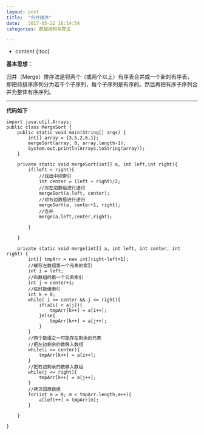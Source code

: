```yaml
---
layout: post
title:  "归并排序"
date:   2017-05-22 16:14:54
categories: 数据结构与算法

---
```


* content
{:toc}


**基本思想：**

归并（Merge）排序法是将两个（或两个以上）有序表合并成一个新的有序表，即把待排序序列分为若干个子序列，每个子序列是有序的。然后再把有序子序列合并为整体有序序列。

---
**代码如下**
	
	import java.util.Arrays;
	public class MergeSort {
		public static void main(String[] args) {
			int[] array = {3,5,2,6,1};
			mergeSort(array, 0, array.length-1);
			System.out.println(Arrays.toString(array));
		}
		
		private static void mergeSort(int[] a, int left,int right){
			if(left < right){
				//找出中间索引
				int center = (left + right)/2;
				//对左边数组进行递归
				mergeSort(a,left, center);
				//对右边数组进行递归
				mergeSort(a, center+1, right);
				//合并
				merge(a,left,center,right);
				
			}
			
		}

		private static void merge(int[] a, int left, int center, int right) {
			int[] tmpArr = new int[right-left+1];
			//缓存左数组第一个元素的索引
			int i = left;
			//右数组的第一个元素索引
			int j = center+1;
			//临时数组索引
			int k = 0;
			while( i <= center && j <= right){
				if(a[i] < a[j]){
					tmpArr[k++] = a[i++];
				}else{
					tmpArr[k++] = a[j++];
				}
			}
			//两个数组之一可能存在剩余的元素
			//把左边剩余的数移入数组
			while(i <= center){
				tmpArr[k++] = a[i++];
			}
			//把右边剩余的数移入数组
			while(j <= right){
				tmpArr[k++] = a[j++];
			}
			//拷贝回原数组
			for(int m = 0; m < tmpArr.length;m++){
				a[left++] = tmpArr[m];
			}

		}
		
	}


	